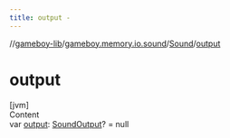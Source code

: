 ```yaml
---
title: output -
---
```

//[gameboy-lib](../../index.md)/[gameboy.memory.io.sound](../index.md)/[Sound](index.md)/[output](output.md)



# output  
[jvm]  
Content  
var [output](output.md): [SoundOutput](../-sound-output/index.md)? = null  



